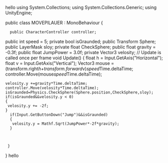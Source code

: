 hello
using System.Collections;
using System.Collections.Generic;
using UnityEngine;

public class MOVEPlLAUER : MonoBehaviour
{
   
      public CharacterController controller;
   public int speed = 5;
   private bool isGraunded;
   public Transform Sphere;
   public LayerMask sloy;
   private float CheckSphere;
   public float gravity = -0.3f;
   public float JumpPower = 3.0f;
   private Vector3 velosity;
    // Update is called once per frame
    void Update()
    {
     float h = Input.GetAxis("Horizontal");
     float v = Input.GetAxis("Vertical");
     Vector3 mouse = (transform.right*h+transform.forward*v)*speed*Time.deltaTime;
     controller.Move(mouse*speed*Time.deltaTime);
    
    velosity.y +=gravity*Time.deltaTime;
    controller.Move(velosity*Time.deltaTime);
    isGraunded=Physics.CheckSphere(Sphere.position,CheckSphere,sloy);
    if(isGraunded&&velosity.y < 0)
    {
     velosity.y += -2f;
    }
      if(Input.GetButtonDown("Jump")&&isGraunded)
      {
       velosity.y = Mathf.Sqrt(JumpPower*-2f*gravity);
      }
     

     
     }
}
 hello
